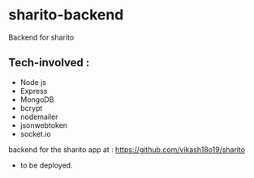 # sharito-backend

Backend for sharito

## Tech-involved :

- Node js
- Express
- MongoDB
- bcrypt
- nodemailer
- jsonwebtoken
- socket.io

backend for the sharito app at : https://github.com/vikash18o19/sharito

- to be deployed.
